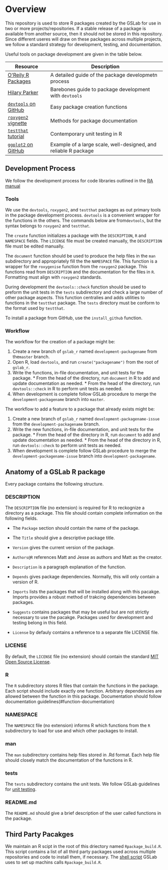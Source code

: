 # Overview

This repository is used to store R packages created by the GSLab for use in two or more projects/repositories. If a stable release of a package is available from another source, then it should not be stored in this repository. Since different useres will draw on these packages across multiple projects, we follow a standard strategy for development, testing, and documentation. 

Useful tools on package development are given in the table below.

| Resource | Description |
| -------- | ----------- |
| [O'Reily R Packages](http://r-pkgs.had.co.nz/) | A detailed guide of the package developmetn process |
| [Hilary Parker](https://hilaryparker.com/2014/04/29/writing-an-r-package-from-scratch/) | Barebones guide to package development with `devtools` |
| [`devtools` on GitHub](https://github.com/hadley/devtools) | Easy package creation functions |
| [`roxygen2` vignette](https://cran.r-project.org/web/packages/roxygen2/vignettes/rd.html) | Methods for package documentation |
| [`testthat` tutorial](https://journal.r-project.org/archive/2011-1/RJournal_2011-1_Wickham.pdf) | Contemporary unit testing in R |
| [`ggplot2` on GitHub](https://github.com/hadley/ggplot2) | Example of a large scale, well-designed, and reliable R package |

## Development Process

We follow the development process for code libraries outlined in the [RA manual](https://github.com/gslab-econ/admin/wiki/Version-Control)

### Tools

We use the `devtools`, `roxygen2`, and `testthat` packages as out primary tools in the package development process. `devtools` is a convenient wrapper for the functions in the others. The commands below are from`devtools`, but the syntax belongs to  `roxygen2` and `testthat`.

The `create` function initializes a package with the `DESCRIPTION`, `R` and `NAMESPACE` fields. The `LICENSE` file must be created manually, the `DESCRIPTION` file must be edited manually.

The `document` function should be used to produce the help files in the `man` subdirectory and appropriately fill the the `NAMESPACE` file. This function is a wrapper for the `roxygenise` function from the `roxygen2` package. This functions read from `DESCRIPTION` and the documentation for the files in `R`. Formatting must align with `roxygen2` standards.

During development the `devtools::check` function should be used to preform the unit tests in the `tests` subdirectory and check a large number of other package aspects. This function centralies and adds utilities to functions in the `testthat` package. The `tests` directory must be conform to the format used by `testthat`. 

To install a package from GitHub, use the `install_github` function.

### Workflow

The workflow for the creation of a package might be:
  1. Create a new branch of `gslab_r` named `development-packagename` from the`master` branch.
  2. Open R, load `devtools`, and run `create("packagename")` from the root of `gslab_r`.
  3. Write the functions, in-file documentation, and unit tests for the package.
    *  From the head of the directory, run `document` in R to add and update documentation as needed. 
    *  From the head of the directory, run `devtools::check` in R to perform unit tests as needed.
  4. When development is complete follow GSLab procedure to merge the `development-packagename` branch into `master`.

The workflow to add a feature to a package that already exists might be:
  1. Create a new branch of `gslab_r` named `development-packagename-issue` from the `development-packagename` branch.
  3. Write the new functions, in-file documentation, and unit tests for the package.
    *  From the head of the directory in R, run `document` to add and update documentation as needed. 
    *  From the head of the directory in R, run `devtools::check` to perform unit tests as needed.
  4. When development is complete follow GSLab procedure to merge the `development-packagename-issue` branch into `development-packagename`.

##  Anatomy of a GSLab R package

Every package contains the following structure.

### DESCRIPTION

The `DESCRIPTION` file (no extension) is required for R to reckognize a directory as a package. This file should contain complete information on the following fields. 

*  The `Package` section should contain the name of the package. 

*  The `Title` should give a descriptive package title.

*  `Version` gives the current version of the package.

*  `Authors@R` references Matt and Jesse as authors and Matt as the creator.

*  `Description` is a paragraph explanation of the function.

*  `Depends` gives package dependencies. Normally, this will only contain a version of R.

*  `Imports` lists the packages that will be installed along with this pacakge. Imports provides a robust method of trakcing dependencies between packages.

*  `Suggests` contains packages that may be useful but are not strictly necessary to use the pacakge. Packages used for development and testing belong in this field.

*  `License` by defauly contains a reference to a separate file LICENSE file.

### LICENSE

By default, the `LICENSE` file (no extension) should contain the standard [MIT Open Source License](https://opensource.org/licenses/MIT). 

### R 

The `R` subdirectory stores R files that contain the functions in the package. Each script should include exactly one function. Arbitrary dependencies are allowed between the function in this package. Documentation should follow documentation guidelines(#function-documentation)

### NAMESPACE

The `NAMESPACE` file (no extension) informs R which functions from the `R` subdirectory to load for use and which other packages to install.

### man

The `man` subdirectory contains help files stored in .Rd format. Each help file should closely match the documentation of the functions in R.

### tests

The `tests` subdirectory contains the unit tests. We follow GSLab guidelines for [unit testing](https://github.com/gslab-econ/admin/wiki/Unit-Testing). 

### README.md

The `README.md` should give a brief description of the user called functions in the package. 

## Third Party Pacakges

We maintain an R scipt in the root of this driectory named `Rpackage_build.R`. This script contains a list of all third party packages used across multiple repositories and code to install them, if necessary. The [shell script](https://github.com/gslab-econ/admin/tree/master/computer-build-sheet) GSLab uses to set up machins calls `Rpackage_build.R`.

